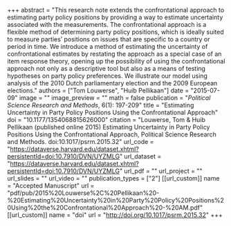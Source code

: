 +++
abstract = "This research note extends the confrontational approach to estimating party policy positions by providing a way to estimate uncertainty associated with the measurements. The confrontational approach is a flexible method of determining party policy positions, which is ideally suited to measure parties’ positions on issues that are specific to a country or period in time. We introduce a method of estimating the uncertainty of confrontational estimates by restating the approach as a special case of an item response theory, opening up the possibility of using the confrontational approach not only as a descriptive tool but also as a means of testing hypotheses on party policy preferences. We illustrate our model using analysis of the 2010 Dutch parliamentary election and the 2009 European elections."
authors = ["Tom Louwerse", "Huib Pellikaan"]
date = "2015-07-09"
image = ""
image_preview = ""
math = false
publication = "*Political Science Research and Methods*, 6(1): 197-209"
title = "Estimating Uncertainty in Party Policy Positions Using the Confrontational Approach"
doi = "10.1177/1354068815626000"
citation = "Louwerse, Tom & Huib Pellikaan (published online 2015) Estimating Uncertainty in Party Policy Positions Using the Confrontational Approach, Political Science Research and Methods. doi:10.1017/psrm.2015.32"
url_code = "https://dataverse.harvard.edu/dataset.xhtml?persistentId=doi:10.7910/DVN/UYZMLG"
url_dataset = "https://dataverse.harvard.edu/dataset.xhtml?persistentId=doi:10.7910/DVN/UYZMLG"
url_pdf = ""
url_project = ""
url_slides = ""
url_video = ""
publication_types = ["2"]
[[url_custom]]
  name = "Accepted Manuscript"
  url = "pdf/pub/2015%20Louwerse%2C%20Pellikaan%20-%20Estimating%20Uncertainty%20in%20Party%20Policy%20Positions%20Using%20the%20Confrontational%20Approach%20-%20AM.pdf"
[[url_custom]]
  name = "doi"
  url = "http://doi.org/10.1017/psrm.2015.32"
+++
